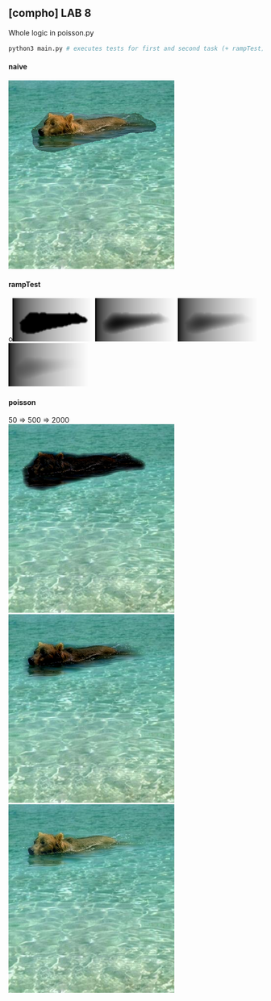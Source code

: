 ## [compho] LAB 8 


Whole logic in poisson.py  

```bash
python3 main.py # executes tests for first and second task (+ rampTest)
```


#### naive
![happy bear](results/naive.png "naive composition")

#### rampTest
o![0](results/ramp_1.png "1 step")
![50](results/ramp_50.png "50 steps")
![100](results/ramp_100.png "100 steps")
![200](results/ramp_200.png "200 steps")


#### poisson
50 => 500 => 2000   
![50](results/poisson_50.png "50 steps")
![500](results/poisson_500.png "500 steps")
![2000](results/poisson_2000.png "2000 steps")


